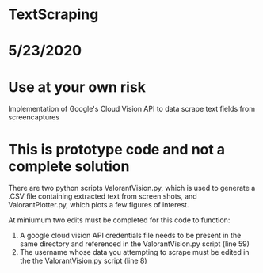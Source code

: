 # TextScraping
# 5/23/2020
# Use at your own risk

Implementation of Google's Cloud Vision API to data scrape text fields from screencaptures

# This is prototype code and not a complete solution

There are two python scripts ValorantVision.py, which is used to generate a .CSV file containing extracted text from screen shots, 
and ValorantPlotter.py, which plots a few figures of interest.

At miniumum two edits must be completed for this code to function:

1) A google cloud vision API credentials file needs to be present in the same directory and referenced in the ValorantVision.py script (line 59)
2) The username whose data you attempting to scrape must be edited in the the ValorantVision.py script (line 8)

